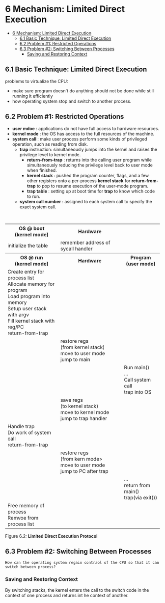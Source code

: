 # 6 Mechanism: Limited Direct Execution

<!--toc:start-->
- [6 Mechanism: Limited Direct Execution](#6-mechanism-limited-direct-execution)
  - [6.1 Basic Technique: Limited Direct Execution](#61-basic-technique-limited-direct-execution)
  - [6.2 Problem #1: Restricted Operations](#62-problem-1-restricted-operations)
  - [6.3 Problem #2: Switching Between Processes](#63-problem-2-switching-between-processes)
    - [Saving and Restoring Context](#saving-and-restoring-context)
<!--toc:end-->

## 6.1 Basic Technique: Limited Direct Execution

problems to virtualize the CPU:

- make sure program doesn't do anything should not be done while still running it efficiently
- how operating system stop and switch to another process.

## 6.2 Problem #1: Restricted Operations

- **user mdoe** : applications do not have full access to hardware resources.
- **kernel mode** : the OS has access to the full resources of the machine.
- **system call** : make user process perform some kinds of privileged operation, such as reading from disk.
  - **trap** instruction: simultaneously jumps into the kernel and raises the privilege level to kernel mode.
    - **return-from-trap** : returns into the calling user program while simultaneously reducing the privilege level back to user mode when finished.
    - **kernel stack** : pushed the program counter, flags, and a few other registers onto a per-process **kernel stack** for **return-from-trap** to pop to resume execution of the user-mode program.
    - **trap table** : setting up at boot time for **trap** to know which code to run.
  - **system call number** : assigned to each system call to specify the exact system call.

<br/>

<div style={{display: 'flex', justifyContent: 'left'}}>

<table align="center">
  <tr><th>OS @ boot <br/>
          (kernel mode)</th><th>Hardware</th><td/></tr>
  <tr><td>initialize the table</td><td>remember address of sycall handler</td><td/></tr>

  <tr><th>OS @ run <br/>(kernel mode)</th><th>Hardware</th><th>Program <br/>(user mode)</th></tr>
  <tr>
    <td>Create entry for process list<br/>
        Allocate memory for program<br/>
        Load program into memory<br/>
        Setup user stack with argv<br/>
        Fill kernel stack with reg/PC<br/>
        return-from-trap </td>
    <td/>
    <td/>
  </tr>

  <tr>
    <td/>
    <td>
    restore regs<br/>
    (from kernel stack)<br/>
    move to user mode<br/>
    jump to main<br/>
    </td>
    <td/>
  </tr>

  <tr>
    <td/>
    <td/>
    <td>
    Run main()<br/>
    ...<br/>
    Call system call<br/>
    trap into OS<br/>
    </td>
  </tr>

  <tr>
    <td/>
    <td>
    save regs<br/>
    (to kernel stack)<br/>
    move to kernel mode<br/>
    jump to trap handler<br/>
    </td>
    <td/>
  </tr>

  <tr>
    <td>
    Handle trap<br/>
     Do work of system call <br/>
    return-from-trap<br/>
    </td>
    <td/>
    <td/>
  </tr>

  <tr>
    <td/>
    <td>
    restore regs<br/>
    (from kern mode><br/>
    move to user mode<br/>
    jump to PC after trap<br/>
    </td>
    <td/>
  </tr>

  <tr>
    <td/>
    <td/>
    <td>
    ...<br/>
    return from main()<br/>
    trap(via exit())<br/>
    </td>
  </tr>

  <tr>
    <td>
    Free memory of process<br/>
    Remvoe from process list<br/>
    </td>
    <td/>
    <td/>
  </tr>
</table>

</div>

<div style={{textAlign:'center'}}>

Figure 6.2: **Limited Direct Execution Protocol**

</div>

## 6.3 Problem #2: Switching Between Processes

```
How can the operating system regain contraol of the CPU so that it can switch between process?
```

### Saving and Restoring Context

By switching stacks, the kernel enters the call to the switch code in the context of one process and returns int he context of another.
